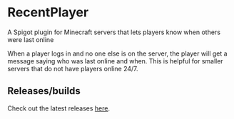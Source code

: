 # RecentPlayer
A Spigot plugin for Minecraft servers that lets players know when others were last online

When a player logs in and no one else is on the server, the player will get a message saying who was last online and when. This is helpful for smaller servers that do not have players online 24/7.

## Releases/builds
Check out the latest releases [here](https://github.com/jaa2/RecentPlayer/releases).
